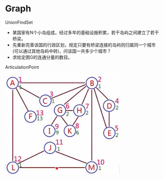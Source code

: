 # Graph

UnionFindSet
* 某国家有N个小岛组成，经过多年的基础设施积累，若干岛屿之间建立了若干桥梁。
* 先重新完善该国的行政区划，规定只要有桥梁连接的岛屿则归属同一个城市(可以通过其他岛屿中转)，问该国一共多少个城市？
* 求给定图G的连通分量的数目。

ArticulationPoint

![image](https://github.com/AstroMen/Algorithm-DataStructure/blob/master/Graph/ArticulationPoint.JPG)
